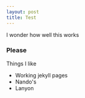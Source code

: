 ```yaml
---
layout: post
title: Test
---
```


I wonder how well this works

### Please

Things I like

* Working jekyll pages
* Nando's
* Lanyon
